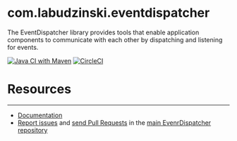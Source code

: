 com.labudzinski.eventdispatcher
=========================
The EventDispatcher library provides tools that enable application components to communicate with each other by
dispatching and listening for events.

[![Java CI with Maven](https://github.com/labudzinski/eventdispatcher/actions/workflows/maven.yml/badge.svg)](https://github.com/labudzinski/eventdispatcher/actions/workflows/maven.yml)
[![CircleCI](https://circleci.com/gh/labudzinski/eventdispatcher/tree/master.svg?style=svg)](https://circleci.com/gh/labudzinski/eventdispatcher/tree/master)

# Resources
---------

* [Documentation](https://github.com/labudzinski/labudzinski-docs/blob/master/EventDispatcher.md)
* [Report issues](https://github.com/labudzinski/eventdispatcher/issues) and
  [send Pull Requests](https://github.com/labudzinski/eventdispatcher/pulls)
  in the [main EvenrDispatcher repository](https://github.com/labudzinski/eventdispatcher)